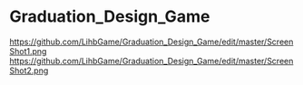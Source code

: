 # Graduation_Design_Game


https://github.com/LihbGame/Graduation_Design_Game/edit/master/ScreenShot1.png
https://github.com/LihbGame/Graduation_Design_Game/edit/master/ScreenShot2.png